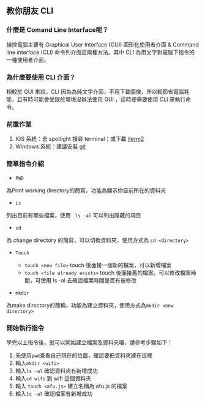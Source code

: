 ## 教你朋友 CLI

### 什麼是 Comand Line Interface呢？
操控電腦主要有 Graphical User Interface (GUI) 圖形化使用者介面 & Command line interface (CLI) 命令列介面這兩種方法。其中 CLI 為用文字對電腦下指令的一種使用者介面。

### 為什麼要使用 CLI 介面？
相較於 GUI 來說，CLI 因為為純文字介面，不用下載圖像，所以較節省電腦耗能，且有時可能會受限於環境沒辦法使用 GUI ，這時便需要使用 CLI 來執行命令。

### 前置作業
1. IOS 系統：去 spotlight 搜尋 terminal；或下載 [iterm2](https://iterm2.com/) 
2. Windows 系統：建議安裝 [git](https://git-scm.com/)

### 簡單指令介紹
* `PWD`

為Print working directory的簡寫，功能為顯示你目前所在的資料夾

* `Ls`

列出目前有哪些檔案，使用 ` ls -al` 可以列出隱藏的項目

*  `cd` 

為 change directory 的簡寫，可以切換資料夾，使用方式為 `cd <directory>`

*  `Touch`

    * `touch <new file>` touch 後面接一個新的檔案，可以新增檔案
    * `touch <file already exists>` touch 後面接舊的檔案，可以修改檔案時間，可使用 ls -al 去確認檔案時間是否有被修改

* `mkdir` 

為make directory的簡稱，功能為建立資料夾，使用方式為`mkdir <new directory>`

### 開始執行指令

學完以上指令後，就可以開始建立檔案及資料夾囉，請參考步驟如下：

1. 先使用`pwd`查看自己現在的位置，確認要把資料夾建在這裡
2. 輸入`mkdir <wifi>`
3. 輸入`ls -al` 確認資料夾有新增成功
4. 輸入`cd wifi` 到 wifi 這個資料夾
5. 輸入 `touch <afu.js>` 建立名稱為 afu.js 的檔案
6. 輸入`ls -al` 確認檔案有新增成功



